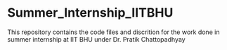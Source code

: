 # Summer_Internship_IITBHU
This repository contains the code files and discrition for the work done in summer internship  at IIT BHU under Dr. Pratik Chattopadhyay
